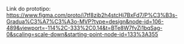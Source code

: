 Link do prototipo: https://www.figma.com/proto/i7tf8zib2h4stcHj7BxFd7/P%C3%B3s-Gradua%C3%A7%C3%A3o-MVP?type=design&node-id=106-489&viewport=-114%2C-333%2C0.14&t=BTe8W7fvZi1bqSag-0&scaling=scale-down&starting-point-node-id=133%3A355
